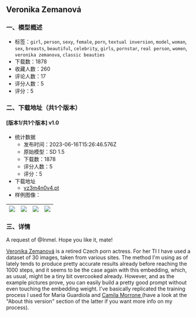 ## Veronika Zemanová
### 一、模型概述

- 标签：`girl`, `person`, `sexy`, `female`, `porn`, `textual inversion`, `model`, `woman`, `sex`, `breasts`, `beautiful`, `celebrity`, `girls`, `pornstar`, `real person`, `women`, `veronika zemanova`, `classic beauties`
- 下载数：1878
- 收藏人数：260
- 评论人数：17
- 评分人数：5
- 评分：5

### 二、下载地址（共1个版本）

#### [版本1/共1个版本] v1.0

- 统计数据
  - 发布时间：2023-06-16T15:26:46.576Z
  - 原始模型：SD 1.5
  - 下载数：1878
  - 评分人数：5
  - 评分：5
- 下载地址
  - [vz3m4n0v4.pt](https://civitai.com/api/download/models/17661)
- 样例图像：

| <img src="https://image.civitai.com/xG1nkqKTMzGDvpLrqFT7WA/f8a8d48a-a4b1-4f6f-a822-4c18ed6bc6e5/width=450/1259957.jpeg" /> | <img src="https://image.civitai.com/xG1nkqKTMzGDvpLrqFT7WA/c6cdb611-595f-41f4-ba45-ad099e0195c3/width=450/1259991.jpeg" /> | <img src="https://image.civitai.com/xG1nkqKTMzGDvpLrqFT7WA/94cb72e2-59a9-4f9b-85db-bbcb36fa7fa5/width=450/1259994.jpeg" /> | <img src="https://image.civitai.com/xG1nkqKTMzGDvpLrqFT7WA/1247f39b-f84d-44de-86ca-48548cfdd835/width=450/1259992.jpeg" /> |
| ---- | ---- | ---- | ---- |


### 三、详情
<p>A request of <span data-type="mention" class="mantine-1yiar0p" data-id="mention:325498" data-label="Inmel">@Inmel</span>. Hope you like it, mate!</p><p></p><p><a rel="ugc" href="http://www.veronika-zemanova.info/Index/default.html">Veronika Zemanová</a> is a retired Czech porn actress. For her TI I have used a dataset of 30 images, taken from various sites. The method I'm using as of lately tends to produce pretty accurate results already before reaching the 1000 steps, and it seems to be the case again with this embedding, which, as usual, might be a tiny bit overcooked already. However, and as the example pictures prove, you can easily build a pretty good prompt without even touching the embedding weight. I've basically replicated the training process I used for Maria Guardiola and <a rel="ugc" href="https://civitai.com/models/14680/camila-morrone-actress">Camila Morrone </a>(have a look at the "About this version" section of the latter if you want more info on my process).</p>